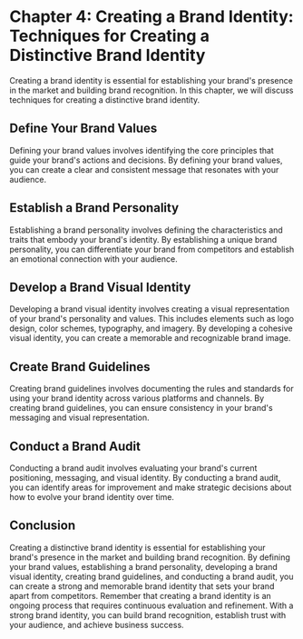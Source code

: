 Chapter 4: Creating a Brand Identity: Techniques for Creating a Distinctive Brand Identity
==========================================================================================

Creating a brand identity is essential for establishing your brand's presence in the market and building brand recognition. In this chapter, we will discuss techniques for creating a distinctive brand identity.

Define Your Brand Values
------------------------

Defining your brand values involves identifying the core principles that guide your brand's actions and decisions. By defining your brand values, you can create a clear and consistent message that resonates with your audience.

Establish a Brand Personality
-----------------------------

Establishing a brand personality involves defining the characteristics and traits that embody your brand's identity. By establishing a unique brand personality, you can differentiate your brand from competitors and establish an emotional connection with your audience.

Develop a Brand Visual Identity
-------------------------------

Developing a brand visual identity involves creating a visual representation of your brand's personality and values. This includes elements such as logo design, color schemes, typography, and imagery. By developing a cohesive visual identity, you can create a memorable and recognizable brand image.

Create Brand Guidelines
-----------------------

Creating brand guidelines involves documenting the rules and standards for using your brand identity across various platforms and channels. By creating brand guidelines, you can ensure consistency in your brand's messaging and visual representation.

Conduct a Brand Audit
---------------------

Conducting a brand audit involves evaluating your brand's current positioning, messaging, and visual identity. By conducting a brand audit, you can identify areas for improvement and make strategic decisions about how to evolve your brand identity over time.

Conclusion
----------

Creating a distinctive brand identity is essential for establishing your brand's presence in the market and building brand recognition. By defining your brand values, establishing a brand personality, developing a brand visual identity, creating brand guidelines, and conducting a brand audit, you can create a strong and memorable brand identity that sets your brand apart from competitors. Remember that creating a brand identity is an ongoing process that requires continuous evaluation and refinement. With a strong brand identity, you can build brand recognition, establish trust with your audience, and achieve business success.
